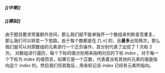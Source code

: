 ##### [[中等]]
##### [[模拟]]

由于题目要求常量额外空间，那么我们就不能单独开一个数组来判断是否重复。
那么我们可以转变一下思路。由于每个数都是在 $[1, n]$ 的，且**最多**出现两次，那么我们就可以对原数组的元素进行一个正负操作，其分别代表了出现了 $1$ 次和 $2$ 次。
对数组进行遍历，每个下标的值分别用来指明对应的下标 $index$ 。对于每一个下标为 $index$ 的值而言，如果它是一个正数，代表着没有其他的元素的值是指向这个 $index$ 的。然后我们将其取反，用来标记该 $index$ 已经有元素所指向。